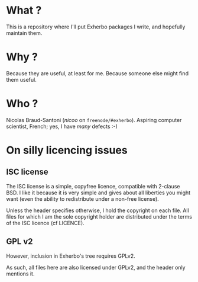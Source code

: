 # What ?
This is a repository where I'll put Exherbo packages I write, and hopefully maintain them.

# Why ?
Because they are useful, at least for me.
Because someone else might find them useful.

# Who ?
Nicolas Braud-Santoni (*nicoo* on `freenode/#exherbo`).
Aspiring computer scientist, French; yes, I have *many* defects :-)

# On silly licencing issues
## ISC license
The ISC license is a simple, copyfree licence, compatible with 2-clause BSD.
I like it because it is very simple and gives about all liberties you might want
(even the ability to redistribute under a non-free license).

Unless the header specifies otherwise, I hold the copyright on each file.
All files for which I am the sole copyright holder are distributed under the
terms of the ISC licence (cf LICENCE).

## GPL v2
However, inclusion in Exherbo's tree requires GPLv2.

As such, all files here are also licensed under GPLv2, and the header only
mentions it.

